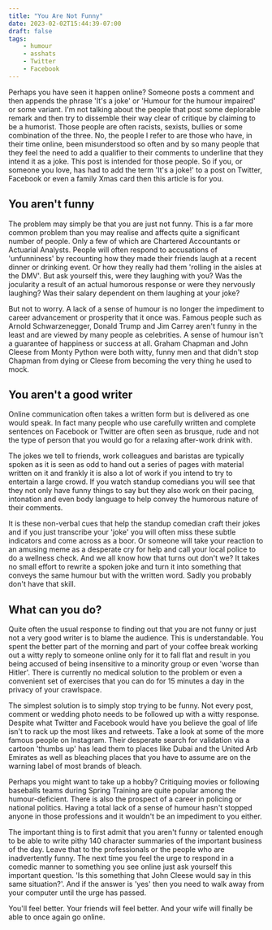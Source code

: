 ```yaml
---
title: "You Are Not Funny"
date: 2023-02-02T15:44:39-07:00
draft: false
tags:
    - humour
    - asshats
    - Twitter
    - Facebook
---
```


Perhaps you have seen it happen online? Someone posts a comment and then appends the phrase 'It's a joke' or 'Humour for the humour impaired' or some variant. I'm not talking about the people that post some deplorable remark and then try to dissemble their way clear of critique by claiming to be a humorist. Those people are often racists, sexists, bullies or some combination of the three. No, the people I refer to are those who have, in their time online, been misunderstood so often and by so many people that they feel the need to add a qualifier to their comments to underline that they intend it as a joke. This post is intended for those people. So if you, or someone you love, has had to add the term 'It's a joke!' to a post on Twitter, Facebook or even a family Xmas card then this article is for you.

## You aren't funny

The problem may simply be that you are just not funny. This is a far more common problem than you may realise and affects quite a significant number of people. Only a few of which are Chartered Accountants or Actuarial Analysts. People will often respond to accusations of 'unfunniness' by recounting how they made their friends laugh at a recent dinner or drinking event. Or how they really had them 'rolling in the aisles at the DMV'. But ask yourself this, were they laughing with you? Was the jocularity a result of an actual humorous response or were they nervously laughing? Was their salary dependent on them laughing at your joke?

But not to worry. A lack of a sense of humour is no longer the impediment to career advancement or prosperity that it once was. Famous people such as Arnold Schwarzenegger, Donald Trump and Jim Carrey aren't funny in the least and are viewed by many people as celebrities. A sense of humour isn't a guarantee of happiness or success at all. Graham Chapman and John Cleese from Monty Python were both witty, funny men and that didn't stop Chapman from dying or Cleese from becoming the very thing he used to mock.

## You aren't a good writer

Online communication often takes a written form but is delivered as one would speak. In fact many people who use carefully written and complete sentences on Facebook or Twitter are often seen as brusque, rude and not the type of person that you would go for a relaxing after-work drink with.

The jokes we tell to friends, work colleagues and baristas are typically spoken as it is seen as odd to hand out a series of pages with material written on it and frankly it is also a lot of work if you intend to try to entertain a large crowd. If you watch standup comedians you will see that they not only have funny things to say but they also work on their pacing, intonation and even body language to help convey the humorous nature of their comments.

It is these non-verbal cues that help the standup comedian craft their jokes and if you just transcribe your 'joke' you will often miss these subtle indicators and come across as a boor. Or someone will take your reaction to an amusing meme as a desperate cry for help and call your local police to do a wellness check. And we all know how that turns out don't we? It takes no small effort to rewrite a spoken joke and turn it into something that conveys the same humour but with the written word. Sadly you probably don't have that skill.

## What can you do?

Quite often the usual response to finding out that you are not funny or just not a very good writer is to blame the audience. This is understandable. You spent the better part of the morning and part of your coffee break working out a witty reply to someone online only for it to fall flat and result in you being accused of being insensitive to a minority group or even 'worse than Hitler'. There is currently no medical solution to the problem or even a convenient set of exercises that you can do for 15 minutes a day in the privacy of your crawlspace.

The simplest solution is to simply stop trying to be funny. Not every post, comment or wedding photo needs to be followed up with a witty response. Despite what Twitter and Facebook would have you believe the goal of life isn't to rack up the most likes and retweets. Take a look at some of the more famous people on Instagram. Their desperate search for validation via a cartoon 'thumbs up' has lead them to places like Dubai and the United Arb Emirates as well as bleaching places that you have to assume are on the warning label of most brands of bleach.

Perhaps you might want to take up a hobby? Critiquing movies or following baseballs teams during Spring Training are quite popular among the humour-deficient. There is also the prospect of a career in policing or national politics. Having a total lack of a sense of humour hasn't stopped anyone in those professions and it wouldn't be an impediment to you either.

The important thing is to first admit that you aren't funny or talented enough to be able to write pithy 140 character summaries of the important business of the day. Leave that to the professionals or the people who are inadvertently funny. The next time you feel the urge to respond in a comedic manner to something you see online just ask yourself this important question. 'Is this something that John Cleese would say in this same situation?'. And if the answer is 'yes' then you need to walk away from your computer until the urge has passed.

You'll feel better. Your friends will feel better. And your wife will finally be able to once again go online.
